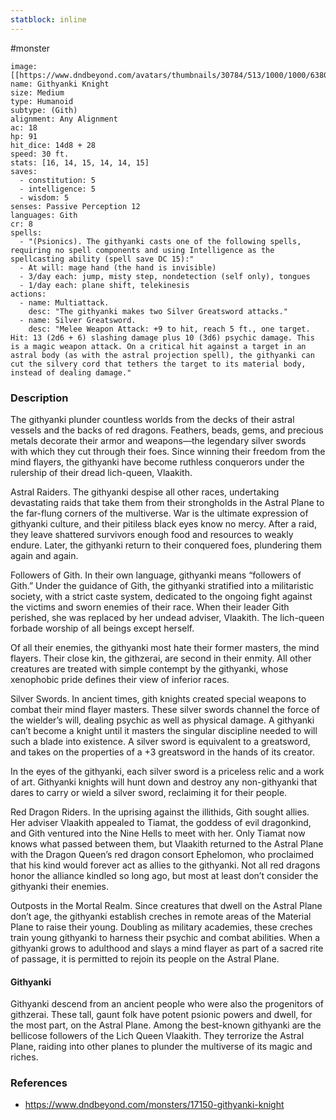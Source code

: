 ```yaml
---
statblock: inline
---
```

 #monster

```statblock
image: [[https://www.dndbeyond.com/avatars/thumbnails/30784/513/1000/1000/638062044708531532.png]]
name: Githyanki Knight
size: Medium
type: Humanoid
subtype: (Gith)
alignment: Any Alignment
ac: 18
hp: 91
hit_dice: 14d8 + 28
speed: 30 ft.
stats: [16, 14, 15, 14, 14, 15]
saves:
  - constitution: 5
  - intelligence: 5
  - wisdom: 5
senses: Passive Perception 12
languages: Gith
cr: 8
spells:
  - "(Psionics). The githyanki casts one of the following spells, requiring no spell components and using Intelligence as the spellcasting ability (spell save DC 15):"
  - At will: mage hand (the hand is invisible)
  - 3/day each: jump, misty step, nondetection (self only), tongues
  - 1/day each: plane shift, telekinesis
actions:
  - name: Multiattack.
    desc: "The githyanki makes two Silver Greatsword attacks."
  - name: Silver Greatsword.
    desc: "Melee Weapon Attack: +9 to hit, reach 5 ft., one target. Hit: 13 (2d6 + 6) slashing damage plus 10 (3d6) psychic damage. This is a magic weapon attack. On a critical hit against a target in an astral body (as with the astral projection spell), the githyanki can cut the silvery cord that tethers the target to its material body, instead of dealing damage."
```

### Description

The githyanki plunder countless worlds from the decks of their astral vessels and the backs of red dragons. Feathers, beads, gems, and precious metals decorate their armor and weapons—the legendary silver swords with which they cut through their foes. Since winning their freedom from the mind flayers, the githyanki have become ruthless conquerors under the rulership of their dread lich-queen, Vlaakith.

Astral Raiders. The githyanki despise all other races, undertaking devastating raids that take them from their strongholds in the Astral Plane to the far-flung corners of the multiverse. War is the ultimate expression of githyanki culture, and their pitiless black eyes know no mercy. After a raid, they leave shattered survivors enough food and resources to weakly endure. Later, the githyanki return to their conquered foes, plundering them again and again.

Followers of Gith. In their own language, githyanki means “followers of Gith.” Under the guidance of Gith, the githyanki stratified into a militaristic society, with a strict caste system, dedicated to the ongoing fight against the victims and sworn enemies of their race. When their leader Gith perished, she was replaced by her undead adviser, Vlaakith. The lich-queen forbade worship of all beings except herself.

Of all their enemies, the githyanki most hate their former masters, the mind flayers. Their close kin, the githzerai, are second in their enmity. All other creatures are treated with simple contempt by the githyanki, whose xenophobic pride defines their view of inferior races.

Silver Swords. In ancient times, gith knights created special weapons to combat their mind flayer masters. These silver swords channel the force of the wielder’s will, dealing psychic as well as physical damage. A githyanki can’t become a knight until it masters the singular discipline needed to will such a blade into existence. A silver sword is equivalent to a greatsword, and takes on the properties of a +3 greatsword in the hands of its creator.

In the eyes of the githyanki, each silver sword is a priceless relic and a work of art. Githyanki knights will hunt down and destroy any non-githyanki that dares to carry or wield a silver sword, reclaiming it for their people.

Red Dragon Riders. In the uprising against the illithids, Gith sought allies. Her adviser Vlaakith appealed to Tiamat, the goddess of evil dragonkind, and Gith ventured into the Nine Hells to meet with her. Only Tiamat now knows what passed between them, but Vlaakith returned to the Astral Plane with the Dragon Queen’s red dragon consort Ephelomon, who proclaimed that his kind would forever act as allies to the githyanki. Not all red dragons honor the alliance kindled so long ago, but most at least don’t consider the githyanki their enemies.

Outposts in the Mortal Realm. Since creatures that dwell on the Astral Plane don’t age, the githyanki establish creches in remote areas of the Material Plane to raise their young. Doubling as military academies, these creches train young githyanki to harness their psychic and combat abilities. When a githyanki grows to adulthood and slays a mind flayer as part of a sacred rite of passage, it is permitted to rejoin its people on the Astral Plane.

#### Githyanki

Githyanki descend from an ancient people who were also the progenitors of githzerai. These tall, gaunt folk have potent psionic powers and dwell, for the most part, on the Astral Plane. Among the best-known githyanki are the bellicose followers of the Lich Queen Vlaakith. They terrorize the Astral Plane, raiding into other planes to plunder the multiverse of its magic and riches.

### References

* https://www.dndbeyond.com/monsters/17150-githyanki-knight
